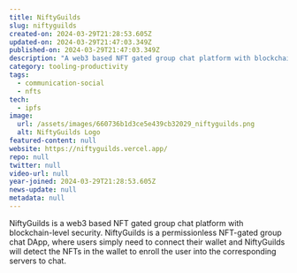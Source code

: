 ```yaml
---
title: NiftyGuilds
slug: niftyguilds
created-on: 2024-03-29T21:28:53.605Z
updated-on: 2024-03-29T21:47:03.349Z
published-on: 2024-03-29T21:47:03.349Z
description: "A web3 based NFT gated group chat platform with blockchain level security."
category: tooling-productivity
tags:
  - communication-social
  - nfts
tech:
  - ipfs
image:
  url: /assets/images/660736b1d3ce5e439cb32029_niftyguilds.png
  alt: NiftyGuilds Logo
featured-content: null
website: https://niftyguilds.vercel.app/
repo: null
twitter: null
video-url: null
year-joined: 2024-03-29T21:28:53.605Z
news-update: null
metadata: null
---
```


NiftyGuilds is a web3 based NFT gated group chat platform with blockchain-level security. NiftyGuilds is a permissionless NFT-gated group chat DApp, where users simply need to connect their wallet and NiftyGuilds will detect the NFTs in the wallet to enroll the user into the corresponding servers to chat.
